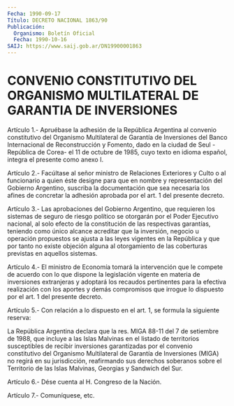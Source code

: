 ```yaml
---
Fecha: 1990-09-17
Título: DECRETO NACIONAL 1863/90
Publicación:
  Organismo: Boletín Oficial
  Fecha: 1990-10-16
SAIJ: https://www.saij.gob.ar/DN19900001863
---
```

# CONVENIO CONSTITUTIVO DEL ORGANISMO MULTILATERAL DE  GARANTIA DE INVERSIONES

<a id="1"></a>
Artículo  1.-  Apruébase  la  adhesión  de la República Argentina al convenio  constitutivo  del Organismo Multilateral  de  Garantía  de Inversiones del Banco Internacional  de  Reconstrucción  y  Fomento, dado  en la ciudad de Seul -República de Corea- el 11 de octubre  de 1985, cuyo  texto  en idioma español, integra el presente como anexo I.

<a id="2"></a>
Artículo  2.- Facúltase al señor ministro de Relaciones Exteriores y Culto o al  funcionario  a  quien  éste designe para que en nombre y representación del Gobierno Argentino, suscriba la documentación que sea necesaria los afines de concretar  la  adhesión  aprobada por el art. 1 del presente decreto.

<a id="3"></a>
Artículo  3.- Las aprobaciones del Gobierno Argentino, que requieren los sistemas  de seguro de riesgo político se otorgarán por el Poder Ejecutivo nacional,  al  solo  efecto  de  la  constitución  de  las respectivas  garantías, teniendo como único alcance acreditar que la inversión, negocio  u  operación  propuestos  se  ajusta a las leyes vigentes en la República y que por tanto no existe  objeción  alguna al  otorgamiento  de  las coberturas previstas en aquellos sistemas.

<a id="4"></a>
Artículo  4.-  El ministro de Economía tomará la intervención que le compete de acuerdo  con  lo  que  dispone  la legislación vigente en materia  de  inversiones  extranjeras  y  adoptará    los   recaudos pertinentes  para  la  efectiva  realización con los aportes y demás compromisos que irrogue lo dispuesto  por  el  art.  1 del presente decreto.

<a id="5"></a>
Artículo  5.-  Con relación a lo dispuesto en el art. 1, se formula la siguiente reserva:

La República Argentina  declara  que  la  res.  MIGA  88-11 del 7 de setiembre de 1988, que incluye a las Islas Malvinas en el listado de territorios susceptibles de recibir inversiones garantizadas  por el convenio  constitutivo  del  Organismo  Multilateral  de Garantía de Inversiones  (MIGA)  no  regirá en su jurisdicción, reafirmando  sus derechos  soberanos  sobre el  Territorio  de  las  Islas  Malvinas, Georgias y Sandwich del Sur.

<a id="6"></a>
Artículo 6.- Dése cuenta al H. Congreso de la Nación.

<a id="7"></a>
Artículo 7.- Comuníquese, etc.